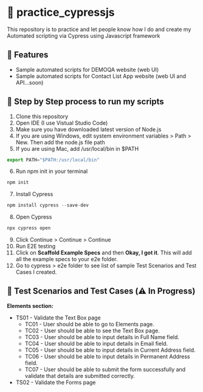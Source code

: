 <h1> 📝 practice_cypressjs </h1>
This repository is to practice and let people know how I do and create my Automated scripting via Cypress using Javascript framework



## 🚀 Features
- Sample automated scripts for DEMOQA website (web UI)
- Sample automated scripts for Contact List App website (web UI and API...soon)



## 📜 Step by Step process to run my scripts
1. Clone this repository
2. Open IDE (I use Vistual Studio Code)
3. Make sure you have downloaded latest version of Node.js
4. If you are using Windows, edit system environment variables > Path > New. Then add the node.js file path
5. If you are using Mac, add /usr/local/bin in $PATH
```ts
export PATH="$PATH:/usr/local/bin"
```
6. Run npm init in your terminal
```ts
npm init
```
7. Install Cypress
```ts
npm install cypress --save-dev
```
8. Open Cypress
```ts
npx cypress open
```
9. Click Continue > Continue > Continue
10. Run E2E testing
11. Click on **Scaffold Example Specs** and then **Okay, I got it**. This will add all the example specs to your e2e folder.
12. Go to cypress > e2e folder to see list of sample Test Scenarios and Test Cases I created.

## 📙 Test Scenarios and Test Cases (⚠️ In Progress)
**Elements section:**
  - TS01 - Validate the Text Box page
    - TC01 - User should be able to go to Elements page.
    - TC02 - User should be able to see the Text Box page.
    - TC03 - User should be able to input details in Full Name field.
    - TC04 - User should be able to input details in Email field.
    - TC05 - User should be able to input details in Current Address field.
    - TC06 - User should be able to input details in Permanent Address field.
    - TC07 - User should be able to submit the form successfully and validate that details are submitted correctly.
  - TS02 - Validate the Forms page
  

